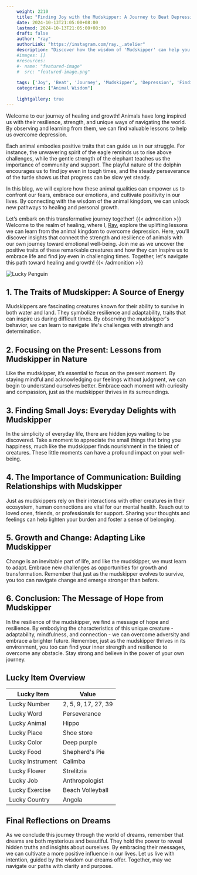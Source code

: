 ```yaml
---
    weight: 2210
    title: "Finding Joy with the Mudskipper: A Journey to Beat Depression"  # Assuming 'title' column exists
    date: 2024-10-13T21:05:00+08:00
    lastmod: 2024-10-13T21:05:00+08:00
    draft: false
    author: "ray"
    authorLink: "https://instagram.com/ray._.atelier"
    description: "Discover how the wisdom of 'Mudskipper' can help you overcome depression and find joy in your life journey."
    #images: []
    #resources:
    #- name: "featured-image"
    #  src: "featured-image.png"
    
    tags: ['Joy', 'Beat', 'Journey', 'Mudskipper', 'Depression', 'Finding']
    categories: ["Animal Wisdom"]
    
    lightgallery: true
---
```

    
Welcome to our journey of healing and growth! Animals have long inspired us with their resilience, strength, and unique ways of navigating the world. By observing and learning from them, we can find valuable lessons to help us overcome depression.

Each animal embodies positive traits that can guide us in our struggle. For instance, the unwavering spirit of the eagle reminds us to rise above challenges, while the gentle strength of the elephant teaches us the importance of community and support. The playful nature of the dolphin encourages us to find joy even in tough times, and the steady perseverance of the turtle shows us that progress can be slow yet steady.

In this blog, we will explore how these animal qualities can empower us to confront our fears, embrace our emotions, and cultivate positivity in our lives. By connecting with the wisdom of the animal kingdom, we can unlock new pathways to healing and personal growth.

Let’s embark on this transformative journey together!
{{< admonition >}}
Welcome to the realm of healing, where I, [Ray](https://instagram.com/ray._.atelier), explore the uplifting lessons we can learn from the animal kingdom to overcome depression. Here, you’ll discover insights that connect the strength and resilience of animals with our own journey toward emotional well-being. Join me as we uncover the positive traits of these remarkable creatures and how they can inspire us to embrace life and find joy even in challenging times. Together, let's navigate this path toward healing and growth!
{{< /admonition >}}

![Lucky Penguin](https://cdn.pixabay.com/photo/2024/09/07/02/34/penguins-9028827_1280.jpg "Lucky Penguin")

## 1. The Traits of Mudskipper: A Source of Energy
Mudskippers are fascinating creatures known for their ability to survive in both water and land. They symbolize resilience and adaptability, traits that can inspire us during difficult times. By observing the mudskipper's behavior, we can learn to navigate life's challenges with strength and determination.

## 2. Focusing on the Present: Lessons from Mudskipper in Nature
Like the mudskipper, it’s essential to focus on the present moment. By staying mindful and acknowledging our feelings without judgment, we can begin to understand ourselves better. Embrace each moment with curiosity and compassion, just as the mudskipper thrives in its surroundings.

## 3. Finding Small Joys: Everyday Delights with Mudskipper
In the simplicity of everyday life, there are hidden joys waiting to be discovered. Take a moment to appreciate the small things that bring you happiness, much like the mudskipper finds nourishment in the tiniest of creatures. These little moments can have a profound impact on your well-being.

## 4. The Importance of Communication: Building Relationships with Mudskipper
Just as mudskippers rely on their interactions with other creatures in their ecosystem, human connections are vital for our mental health. Reach out to loved ones, friends, or professionals for support. Sharing your thoughts and feelings can help lighten your burden and foster a sense of belonging.

## 5. Growth and Change: Adapting Like Mudskipper
Change is an inevitable part of life, and like the mudskipper, we must learn to adapt. Embrace new challenges as opportunities for growth and transformation. Remember that just as the mudskipper evolves to survive, you too can navigate change and emerge stronger than before.

## 6. Conclusion: The Message of Hope from Mudskipper
In the resilience of the mudskipper, we find a message of hope and resilience. By embodying the characteristics of this unique creature - adaptability, mindfulness, and connection - we can overcome adversity and embrace a brighter future. Remember, just as the mudskipper thrives in its environment, you too can find your inner strength and resilience to overcome any obstacle. Stay strong and believe in the power of your own journey.


## Lucky Item Overview
| Lucky Item          | Value              |
|---------------|--------------------|
| Lucky Number        | 2, 5, 9, 17, 27, 39  |
| Lucky Word          | Perseverance |
| Lucky Animal        | Hippo |
| Lucky Place         | Shoe store     |
| Lucky Color         | Deep purple     |
| Lucky Food          | Shepherd's Pie      |
| Lucky Instrument    | Calimba |
| Lucky Flower        | Strelitzia    |
| Lucky Job           | Anthropologist       |
| Lucky Exercise      | Beach Volleyball  |
| Lucky Country       | Angola    |


##  Final Reflections on Dreams

As we conclude this journey through the world of dreams, remember that dreams are both mysterious and beautiful. They hold the power to reveal hidden truths and insights about ourselves. By embracing their messages, we can cultivate a more positive influence in our lives. Let us live with intention, guided by the wisdom our dreams offer. Together, may we navigate our paths with clarity and purpose.
